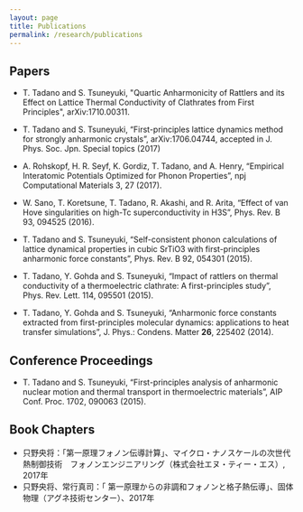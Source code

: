 ```yaml
---
layout: page
title: Publications
permalink: /research/publications
---
```


## Papers



* T. Tadano and S. Tsuneyuki, "Quartic Anharmonicity of Rattlers and its Effect on Lattice Thermal Conductivity of Clathrates from First Principles", arXiv:1710.00311.

* T. Tadano and S. Tsuneyuki, “First-principles lattice dynamics method for strongly anharmonic crystals”, arXiv:1706.04744, accepted in J. Phys. Soc. Jpn. Special topics (2017)

* A. Rohskopf, H. R. Seyf, K. Gordiz, T. Tadano, and A. Henry, “Empirical Interatomic Potentials Optimized for Phonon Properties”, npj Computational Materials 3, 27 (2017).

* W. Sano, T. Koretsune, T. Tadano, R. Akashi, and R. Arita, “Effect of van Hove singularities on high-Tc superconductivity in H3S”, Phys. Rev. B 93, 094525 (2016). 

* T. Tadano and S. Tsuneyuki, “Self-consistent phonon calculations of lattice dynamical properties in cubic SrTiO3 with first-principles anharmonic force constants”, Phys. Rev. B 92, 054301 (2015).

* T. Tadano, Y. Gohda and S. Tsuneyuki, “Impact of rattlers on thermal conductivity of a thermoelectric clathrate: A first-principles study”, Phys. Rev. Lett. 114, 095501 (2015).

* T. Tadano, Y. Gohda and S. Tsuneyuki, “Anharmonic force constants extracted from first-principles molecular dynamics: applications to heat transfer simulations”, J. Phys.: Condens. Matter **26**, 225402 (2014).

## Conference Proceedings

* T. Tadano and S. Tsuneyuki, “First-principles analysis of anharmonic nuclear motion and thermal transport in thermoelectric materials”, AIP Conf. Proc. 1702, 090063 (2015).

## Book Chapters

* 只野央将：「第一原理フォノン伝導計算」、マイクロ・ナノスケールの次世代熱制御技術　フォノンエンジニアリング（株式会社エヌ・ティー・エス）, 2017年
* 只野央将、常行真司：「 第一原理からの非調和フォノンと格子熱伝導」、固体物理（アグネ技術センター）、2017年
